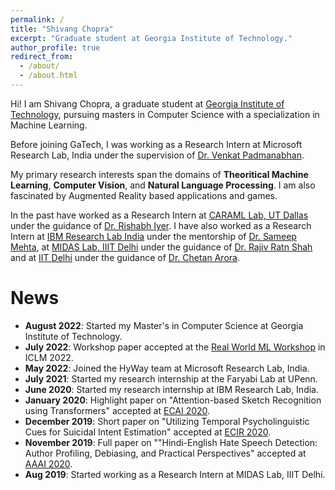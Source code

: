 ```yaml
---
permalink: /
title: "Shivang Chopra"
excerpt: "Graduate student at Georgia Institute of Technology."
author_profile: true
redirect_from:
  - /about/
  - /about.html
---
```


Hi! I am Shivang Chopra, a graduate student at [Georgia Institute of Technology](https://www.gatech.edu/), pursuing masters in Computer Science with a specialization in Machine Learning. 

Before joining GaTech, I was working as a Research Intern at Microsoft Research Lab, India under the supervision of [Dr. Venkat Padmanabhan](https://www.microsoft.com/en-us/research/people/padmanab). 

My primary research interests span the domains of **Theoritical Machine Learning**, **Computer Vision**, and **Natural Language Processing**. I am also fascinated by Augmented Reality based applications and games. 

In the past have worked as a Research Intern at [CARAML Lab, UT Dallas](https://www.caraml-lab.com/) under the guidance of [Dr. Rishabh Iyer](https://sites.google.com/view/rishabhiyer/home). I have also worked as a Research Intern at [IBM Research Lab India](https://www.research.ibm.com/labs/india/) under the mentorship of [Dr. Sameep Mehta](https://researcher.watson.ibm.com/researcher/view.php?person=in-sameepmehta), at [MIDAS Lab, IIIT Delhi](http://midas.iiitd.edu.in/) under the guidance of [Dr. Rajiv Ratn Shah](https://www.iiitd.ac.in/rajivratn) and at  [IIT Delhi](https://home.iitd.ac.in/) under the guidance of [Dr. Chetan Arora](https://www.cse.iitd.ac.in/~chetan/).


News
======
* **August 2022**: Started my Master's in Computer Science at Georgia Institute of Technology.
* **July 2022**: Workshop paper accepted at the [Real World ML Workshop](https://realworldml.github.io/) in ICLM 2022.
* **May 2022**: Joined the HyWay team at Microsoft Research Lab, India.
* **July 2021**: Started my research internship at the Faryabi Lab at UPenn.
* **June 2020**: Started my research internship at IBM Research Lab, India.
* **January 2020**: Highlight paper on "Attention-based Sketch Recognition using Transformers" accepted at [ECAI 2020](http://ecai2020.eu/).
* **December 2019**: Short paper on "Utilizing Temporal Psycholinguistic Cues for Suicidal Intent Estimation" accepted at [ECIR 2020](https://ecir2020.org/).
* **November 2019**: Full paper on ""Hindi-English Hate Speech Detection: Author Profiling, Debiasing, and Practical Perspectives" accepted at [AAAI 2020](https://aaai.org/Conferences/AAAI-20/).
* **Aug 2019**: Started working as a Research Intern at MIDAS Lab, IIIT Delhi.
